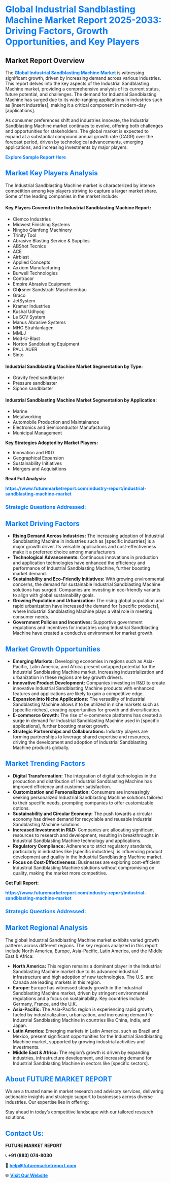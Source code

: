 <h1 style="color: #007BFF;">Global Industrial Sandblasting Machine Market Report 2025-2033: Driving Factors, Growth Opportunities, and Key Players</h1>

<section id="overview">
<h2>Market Report Overview</h2>
<p>The <a href="https://www.futuremarketreport.com/industry-report/industrial-sandblasting-machine-market" style="color: #007BFF; text-decoration: none;"><strong>Global Industrial Sandblasting Machine Market</strong></a> is witnessing significant growth, driven by increasing demand across various industries. This report delves into the key aspects of the Industrial Sandblasting Machine market, providing a comprehensive analysis of its current status, future potential, and challenges. The demand for Industrial Sandblasting Machine has surged due to its wide-ranging applications in industries such as [insert industries], making it a critical component in modern-day [applications].</p>
<p>As consumer preferences shift and industries innovate, the Industrial Sandblasting Machine market continues to evolve, offering both challenges and opportunities for stakeholders. The global market is expected to expand at a substantial compound annual growth rate (CAGR) over the forecast period, driven by technological advancements, emerging applications, and increasing investments by major players.</p>
</section>

<section id="overview">
<p><a href="https://www.futuremarketreport.com/request-sample/reportId=63296" style="color: #007BFF; text-decoration: none;"><strong>Explore Sample Report Here</strong></a></p>
</section>

<section id="key-players">
<h2 style="color: #007BFF;">Market Key Players Analysis</h2>
<p>The Industrial Sandblasting Machine market is characterized by intense competition among key players striving to capture a larger market share. Some of the leading companies in the market include:</p>
<h4>Key Players Covered in the Industrial Sandblasting Machine Report:</h4>
<ul><li>Clemco Industries</li><li>Midwest Finishing Systems</li><li>Ningbo Qianfeng Machinery</li><li>Trinity Tool</li><li>Abrasive Blasting Service &amp; Supplies</li><li>ABShot Tecnics</li><li>ACE</li><li>Airblast</li><li>Applied Concepts</li><li>Axxiom Manufacturing</li><li>Burwell Technologies</li><li>Contracor</li><li>Empire Abrasive Equipment</li><li>Gl�sner Sandstrahl Maschinenbau</li><li>Graco</li><li>JetSystem</li><li>Kramer Industries</li><li>Kushal Udhyog</li><li>La SCV System</li><li>Manus Abrasive Systems</li><li>MHG Strahlanlagen</li><li>MMLJ</li><li>Mod-U-Blast</li><li>Norton Sandblasting Equipment</li><li>PAUL AUER</li><li>Sinto</li></ul>
<h4>Industrial Sandblasting Machine Market Segmentation by Type:</h4>
<ul><li>Gravity feed sandblaster</li><li>Pressure sandblaster</li><li>Siphon sandblaster</li></ul>

<h4>Industrial Sandblasting Machine Market Segmentation by Application:</h4>
<ul><li>Marine</li><li>Metalworking</li><li>Automobile Production and Maintainance</li><li>Electronics and Semiconductor Manufacturing</li><li>Municipal Management</li></ul>
<p><strong>Key Strategies Adopted by Market Players:</strong></p>
<ul>
<li>Innovation and R&D</li>
<li>Geographical Expansion</li>
<li>Sustainability Initiatives</li>
<li>Mergers and Acquisitions</li>
</ul>
</section>

<section>
<p><strong>Read Full Analysis: </strong></p><a href="https://www.futuremarketreport.com/industry-report/industrial-sandblasting-machine-market" style="color: #007BFF; text-decoration: none;"><strong>https://www.futuremarketreport.com/industry-report/industrial-sandblasting-machine-market</strong></a>
<h3 style="color: #007BFF;">Strategic Questions Addressed:</h3>
</section>

<section id="driving-factors">
<h2 style="color: #007BFF;">Market Driving Factors</h2>
<ul>
<li><strong>Rising Demand Across Industries:</strong> The increasing adoption of Industrial Sandblasting Machine in industries such as [specific industries] is a major growth driver. Its versatile applications and cost-effectiveness make it a preferred choice among manufacturers.</li>
<li><strong>Technological Advancements:</strong> Continuous innovations in production and application technologies have enhanced the efficiency and performance of Industrial Sandblasting Machine, further boosting market demand.</li>
<li><strong>Sustainability and Eco-Friendly Initiatives:</strong> With growing environmental concerns, the demand for sustainable Industrial Sandblasting Machine solutions has surged. Companies are investing in eco-friendly variants to align with global sustainability goals.</li>
<li><strong>Growing Population and Urbanization:</strong> The rising global population and rapid urbanization have increased the demand for [specific products], where Industrial Sandblasting Machine plays a vital role in meeting consumer needs.</li>
<li><strong>Government Policies and Incentives:</strong> Supportive government regulations and incentives for industries using Industrial Sandblasting Machine have created a conducive environment for market growth.</li>
</ul>
</section>

<section id="growth-opportunities">
<h2 style="color: #007BFF;">Market Growth Opportunities</h2>
<ul>
<li><strong>Emerging Markets:</strong> Developing economies in regions such as Asia-Pacific, Latin America, and Africa present untapped potential for the Industrial Sandblasting Machine market. Increasing industrialization and urbanization in these regions are key growth drivers.</li>
<li><strong>Innovative Product Development:</strong> Companies investing in R&D to create innovative Industrial Sandblasting Machine products with enhanced features and applications are likely to gain a competitive edge.</li>
<li><strong>Expansion into Niche Applications:</strong> The versatility of Industrial Sandblasting Machine allows it to be utilized in niche markets such as [specific niches], creating opportunities for growth and diversification.</li>
<li><strong>E-commerce Growth:</strong> The rise of e-commerce platforms has created a surge in demand for Industrial Sandblasting Machine used in [specific applications], further boosting market growth.</li>
<li><strong>Strategic Partnerships and Collaborations:</strong> Industry players are forming partnerships to leverage shared expertise and resources, driving the development and adoption of Industrial Sandblasting Machine products globally.</li>
</ul>
</section>

<section id="trending-factors">
<h2 style="color: #007BFF;">Market Trending Factors</h2>
<ul>
<li><strong>Digital Transformation:</strong> The integration of digital technologies in the production and distribution of Industrial Sandblasting Machine has improved efficiency and customer satisfaction.</li>
<li><strong>Customization and Personalization:</strong> Consumers are increasingly seeking personalized Industrial Sandblasting Machine solutions tailored to their specific needs, prompting companies to offer customizable options.</li>
<li><strong>Sustainability and Circular Economy:</strong> The push towards a circular economy has driven demand for recyclable and reusable Industrial Sandblasting Machine solutions.</li>
<li><strong>Increased Investment in R&D:</strong> Companies are allocating significant resources to research and development, resulting in breakthroughs in Industrial Sandblasting Machine technology and applications.</li>
<li><strong>Regulatory Compliance:</strong> Adherence to strict regulatory standards, particularly in industries like [specific industries], is influencing product development and quality in the Industrial Sandblasting Machine market.</li>
<li><strong>Focus on Cost-Effectiveness:</strong> Businesses are exploring cost-efficient Industrial Sandblasting Machine solutions without compromising on quality, making the market more competitive.</li>
</ul>
</section>

<section>
<p><strong>Get Full Report: </strong></p><a href="https://www.futuremarketreport.com/industry-report/industrial-sandblasting-machine-market" style="color: #007BFF; text-decoration: none;"><strong>https://www.futuremarketreport.com/industry-report/industrial-sandblasting-machine-market</strong></a>
<h3 style="color: #007BFF;">Strategic Questions Addressed:</h3>
</section>


<section id="regional-analysis">
<h2 style="color: #007BFF;">Market Regional Analysis</h2>
<p>The global Industrial Sandblasting Machine market exhibits varied growth patterns across different regions. The key regions analyzed in this report include North America, Europe, Asia-Pacific, Latin America, and the Middle East & Africa:</p>
<ul>
<li><strong>North America:</strong> This region remains a dominant player in the Industrial Sandblasting Machine market due to its advanced industrial infrastructure and high adoption of new technologies. The U.S. and Canada are leading markets in this region.</li>
<li><strong>Europe:</strong> Europe has witnessed steady growth in the Industrial Sandblasting Machine market, driven by stringent environmental regulations and a focus on sustainability. Key countries include Germany, France, and the U.K.</li>
<li><strong>Asia-Pacific:</strong> The Asia-Pacific region is experiencing rapid growth, fueled by industrialization, urbanization, and increasing demand for Industrial Sandblasting Machine in countries like China, India, and Japan.</li>
<li><strong>Latin America:</strong> Emerging markets in Latin America, such as Brazil and Mexico, present significant opportunities for the Industrial Sandblasting Machine market, supported by growing industrial activities and investments.</li>
<li><strong>Middle East & Africa:</strong> The region’s growth is driven by expanding industries, infrastructure development, and increasing demand for Industrial Sandblasting Machine in sectors like [specific sectors].</li>
</ul>
</section>

<footer>
<h2 style="color: #007BFF;">About FUTURE MARKET REPORT</h2>
<p>We are a trusted name in market research and advisory services, delivering actionable insights and strategic support to businesses across diverse industries. Our expertise lies in offering:</p>

<p>Stay ahead in today’s competitive landscape with our tailored research solutions.</p>

<h2 style="color: #007BFF;">Contact Us:</h2>
<p><strong>FUTURE MARKET REPORT</strong></p>
<p>📞 <strong>+91 (883) 074-8030</strong></p>
<p>📧 <strong><a href="mailto:help@futuremarketreport.com" style="color: #007BFF;">help@futuremarketreport.com</a></strong></p>
<p>🌐 <strong><a href="https://www.futuremarketreport.com/" style="color: #007BFF;">Visit Our Website</a></strong></p>
</footer>